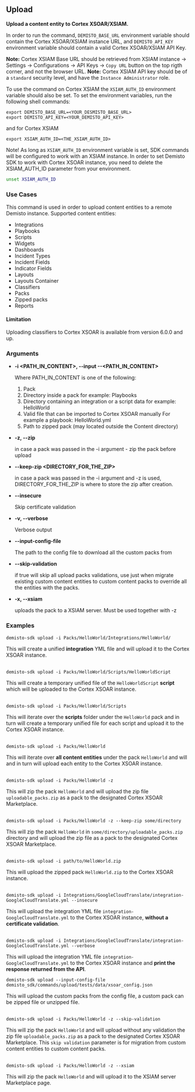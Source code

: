 ## Upload

**Upload a content entity to Cortex XSOAR/XSIAM.**

In order to run the command, `DEMISTO_BASE_URL` environment variable should contain the Cortex XSOAR/XSIAM instance URL,
and `DEMISTO_API_KEY` environment variable should contain a valid Cortex XSOAR/XSIAM API Key.

**Note:** Cortex XSIAM Base URL should be retrieved from XSIAM instance -> Settings -> Configurations -> API Keys -> `Copy URL` button on the top rigth corner, and not the browser URL.
**Note:** Cortex XSIAM API key should be of a `standard` security level, and have the `Instance Administrator` role. 

To use the command on Cortex XSIAM the `XSIAM_AUTH_ID` environment variable should also be set.
To set the environment variables, run the following shell commands:
```
export DEMISTO_BASE_URL=<YOUR_DESMISTO_BASE_URL>
export DEMISTO_API_KEY=<YOUR_DEMISTO_API_KEY>
```
and for Cortex XSIAM
```
export XSIAM_AUTH_ID=<THE_XSIAM_AUTH_ID>
```
Note!
As long as `XSIAM_AUTH_ID` environment variable is set, SDK commands will be configured to work with an XSIAM instance.
In order to set Demisto SDK to work with Cortex XSOAR instance, you need to delete the XSIAM_AUTH_ID parameter from your environment.
```bash
unset XSIAM_AUTH_ID
```

### Use Cases
This command is used in order to upload content entities to a remote Demisto instance.
Supported content entities:
- Integrations
- Playbooks
- Scripts
- Widgets
- Dashboards
- Incident Types
- Incident Fields
- Indicator Fields
- Layouts
- Layouts Container
- Classifiers
- Packs
- Zipped packs
- Reports

#### Limitation
Uploading classifiers to Cortex XSOAR is available from version 6.0.0 and up.

### Arguments
* **-i <PATH_IN_CONTENT>, --input --<PATH_IN_CONTENT>**

    Where PATH_IN_CONTENT is one of the following:
    1. Pack
    2. Directory inside a pack for example: Playbooks
    3. Directory containing an integration or a script data for example: HelloWorld
    4. Valid file that can be imported to Cortex XSOAR manually For example a playbook: HelloWorld.yml
    5. Path to zipped pack (may located outside the Content directory)

* **-z, --zip**

    in case a pack was passed in the -i argument - zip the pack before upload

* **--keep-zip <DIRECTORY_FOR_THE_ZIP>**

    in case a pack was passed in the -i argument and -z is used, DIRECTORY_FOR_THE_ZIP is where to store the zip after creation.

* **--insecure**

    Skip certificate validation

* **-v, --verbose**

    Verbose output

* **--input-config-file**

    The path to the config file to download all the custom packs from

* **--skip-validation**

    if true will skip all upload packs validations, use just when migrate existing custom content entities to custom content packs to override all the entities with the packs.

* **-x, --xsiam**

    uploads the pack to a XSIAM server. Must be used together with -z

### Examples
```
demisto-sdk upload -i Packs/HelloWorld/Integrations/HelloWorld/
```
This will create a unified **integration** YML file and will upload it to the Cortex XSOAR instance.
<br/><br/>
```
demisto-sdk upload -i Packs/HelloWorld/Scripts/HelloWorldScript
```
This will create a temporary unified file of the `HelloWorldScript` **script** which will be uploaded to the Cortex XSOAR instance.
<br/><br/>

```
demisto-sdk upload -i Packs/HelloWorld/Scripts
```
This will iterate over the **scripts** folder under the `HelloWorld` pack and in turn will create a temporary unified file for each script and upload it to the Cortex XSOAR instance.
<br/><br/>

```
demisto-sdk upload -i Packs/HelloWorld
```
This will iterate over **all content entities** under the pack `HelloWorld` and will and in turn will upload each entity to the Cortex XSOAR instance.
<br/><br/>
```
demisto-sdk upload -i Packs/HelloWorld -z
```
This will zip the pack `HelloWorld` and will upload the zip file `uploadable_packs.zip` as a pack to the designated Cortex XSOAR Marketplace.
<br/><br/>
```
demisto-sdk upload -i Packs/HelloWorld -z --keep-zip some/directory
```
This will zip the pack `HelloWorld` in `some/directory/uploadable_packs.zip` directory and will upload the zip file as a pack to the designated Cortex XSOAR Marketplace.
<br/><br/>
```
demisto-sdk upload -i path/to/HelloWorld.zip
```
This will upload the zipped pack `HelloWorld.zip` to the Cortex XSOAR instance.
<br/><br/>
```
demisto-sdk upload -i Integrations/GoogleCloudTranslate/integration-GoogleCloudTranslate.yml --insecure
```
This will upload the integration YML file `integration-GoogleCloudTranslate.yml` to the Cortex XSOAR instance, **without a certificate validation**.
<br/><br/>
```
demisto-sdk upload -i Integrations/GoogleCloudTranslate/integration-GoogleCloudTranslate.yml --verbose
```
This will upload the integration YML file `integration-GoogleCloudTranslate.yml` to the Cortex XSOAR instance and **print the response returned from the API**.
```
demisto-sdk upload --input-config-file demisto_sdk/commands/upload/tests/data/xsoar_config.json
```
This will upload the custom packs from the config file, a custom pack can be zipped file or unzipped file.
<br/><br/>
```
demisto-sdk upload -i Packs/HelloWorld -z --skip-validation
```
This will zip the pack `HelloWorld` and will upload without any validation the zip file `uploadable_packs.zip` as a pack to the designated Cortex XSOAR Marketplace.
This `skip validation` parameter is for migration from custom content entities to custom content packs.
<br/><br/>

```
demisto-sdk upload -i Packs/HelloWorld -z --xsiam
```
This will zip the pack `HelloWorld` and will upload it to the XSIAM server Marketplace page.
<br/><br/>
